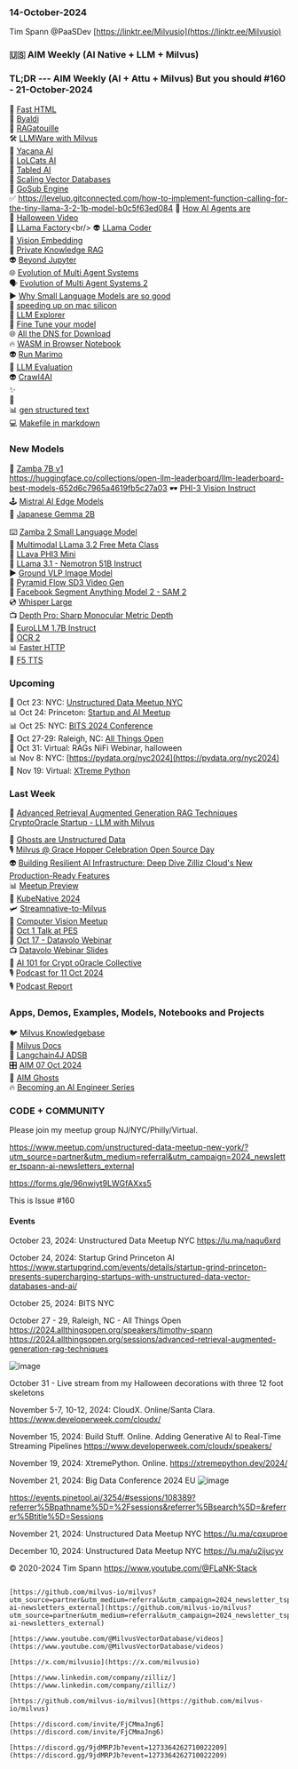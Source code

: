 ### 14-October-2024

Tim Spann @PaaSDev
[https://linktr.ee/Milvusio](https://linktr.ee/Milvusio)

### 🇺🇸 AIM Weekly (AI Native + LLM + Milvus)  


### TL;DR --- AIM Weekly (AI + Attu + Milvus) But you should   #160 - 21-October-2024
🫶 [Fast HTML](https://github.com/AnswerDotAI/fasthtml) <br/>
🚙 [Byaldi](https://github.com/AnswerDotAI/byaldi) <br/>
📎 [RAGatouille](https://github.com/AnswerDotAI/RAGatouille)<br/>
🛠️ [LLMWare with Milvus](https://github.com/llmware-ai/llmware/blob/main/examples/Embedding/docs2vecs_with_milvus-rag.py)<br/>
📝 [Yacana AI](https://github.com/rememberSoftwares/yacana) <br/>
💫 [LoLCats AI](https://github.com/HazyResearch/lolcats)<br/>
🙌 [Tabled AI](https://github.com/VikParuchuri/tabled)<br/>
🧐 [Scaling Vector Databases](https://www.alluxio.io/resources/videos/ai-ml-infra-meetup-scaling-vector-databases-for-e-commerce-visual-search-architectural-strategies-for-millions-of-products/)<br/>
🦾 [GoSub Engine](https://github.com/gosub-io/gosub-engine)<br/>
✅ https://levelup.gitconnected.com/how-to-implement-function-calling-for-the-tiny-llama-3-2-1b-model-b0c5f63ed084
📎 [How AI Agents are](https://thenewstack.io/how-ai-agents-are-about-to-change-your-digital-life/)<br/>
🚙 [Halloween Video](https://www.youtube.com/shorts/HA4tNd5GOsk)<br/>
🤖 [LLama Factory](https://github.com/hiyouga/LLaMA-Factory?)<br/>
👽 [LLama Coder](https://github.com/nutlope/llamacoder)<br/>
🧐 [Vision Embedding](https://pub.towardsai.net/vision-embedding-comparison-for-image-similarity-search-efficientnet-vs-4eac6bf553c4)<br/>
🍔 [Private Knowledge RAG](https://pub.towardsai.net/i-want-rag-to-remember-everything-about-my-private-knowledge-locally-heres-how-5c263bbbba9a)<br/>
👽 [Beyond Jupyter](https://github.com/aai-institute/beyond-jupyter)<br/>
🌐 [Evolution of Multi Agent Systems ](https://zilliz.com/learn/evolution-of-multi-agent-systems-from-early-neural-networks-to-modern-distributed-learning-algorithmic-part-1)<br/>
🗣️ [Evolution of Multi Agent Systems 2](https://zilliz.com/learn/evolution-of-multi-agent-systems-from-early-neural-networks-to-modern-distributed-learning-methodological-part-2)<br/>
▶️ [Why Small Language Models are so good](https://generativeai.pub/why-small-language-models-are-so-good-fe727e3a3d8c)<br/>
🚙 [speeding up on mac silicon](https://ai.gopubby.com/accelerating-hugging-face-pre-trained-models-on-apple-silicon-using-mlx-lm-and-mps-eb7465e4f502)<br/>
🍔 [LLM Explorer](https://llm.extractum.io/)<br/>
🤖 [Fine Tune your model ](https://medium.com/@mauryaanoop3/a-beginners-guide-to-fine-tuning-an-embedding-model-38bb4b4ae664)<br/>
🌐 [All the DNS for Download](https://www.merklemap.com/dns-records-database)<br/>
🔥 [WASM in Browser Notebook](https://docs.marimo.io/guides/wasm.html?ref=blog.mozilla.ai)<br/>
👽 [Run Marimo](https://marimo.app/)<br/>
🦾 [LLM Evaluation](https://docs.confident-ai.com/docs/getting-started)<br/>
👽 [Crawl4AI](https://medium.com/@pankaj_pandey/crawl4ai-your-ultimate-asynchronous-web-crawling-companion-%EF%B8%8F-66a21cf57c0a)<br/>
✨ [  ]()<br/>
🚕 []()<br/>
📊 [gen structured text](https://github.com/dottxt-ai/outlines)<br/>
💻 [Makefile in markdown](https://github.com/tzador/makedown)<br/>

### New Models
🔋 [Zamba 7B v1](https://huggingface.co/Zyphra/Zamba-7B-v1)<br/>
https://huggingface.co/collections/open-llm-leaderboard/llm-leaderboard-best-models-652d6c7965a4619fb5c27a03
🕶️ [PHI-3 Vision Instruct](https://bhavikjikadara.medium.com/ocr-with-phi-3-vision-revolutionizing-document-processing-81489b35d78f)<br/>
🕹️ [Mistral AI Edge Models](https://huggingface.co/mistralai/Ministral-8B-Instruct-2410)<br/>
🔌 [Japanese Gemma 2B](https://huggingface.co/google/gemma-2-2b-jpn-it-flax)<br/>


⌨️ [Zamba 2 Small Language Model](https://huggingface.co/Zyphra/Zamba2-2.7B-instruct)<br/>
🦾 [Multimodal LLama 3.2 Free Meta Class](https://learn.deeplearning.ai/courses/introducing-multimodal-llama-3-2/lesson/1/introduction)<br/>
🍔 [LLava PHI3 Mini](https://huggingface.co/xtuner/llava-phi-3-mini-gguf)<br/>
📝 [LLama 3.1 - Nemotron 51B Instruct](https://huggingface.co/nvidia/Llama-3_1-Nemotron-51B-Instruct) <br/>
▶️ [Ground VLP Image Model](https://github.com/om-ai-lab/GroundVLP)<br/>
📝 [Pyramid Flow SD3 Video Gen](https://huggingface.co/rain1011/pyramid-flow-sd3)<br/>
💾 [Facebook Segment Anything Model 2 - SAM 2](https://github.com/facebookresearch/sam2)<br/>
💿 [Whisper Large](https://huggingface.co/openai/whisper-large-v3-turbo)<br/>
📺 [Depth Pro: Sharp Monocular Metric Depth ](https://huggingface.co/openai/whisper-large-v3-turbo)<br/>
🌃 [EuroLLM 1.7B Instruct](https://huggingface.co/utter-project/EuroLLM-1.7B-Instruct)<br/>
📱 [OCR 2](https://github.com/Ucas-HaoranWei/GOT-OCR2.0/)<br/>
📊 [Faster HTTP](https://github.com/jawah/niquests)<br/>
📝 [F5 TTS ](https://github.com/SWivid/F5-TTS)<br/>

### Upcoming
🚕 Oct 23: NYC: [Unstructured Data Meetup NYC](https://lu.ma/naqu6xrd)  <br/>
📊 Oct 24: Princeton: [Startup and AI Meetup](https://www.startupgrind.com/events/details/startup-grind-princeton-presents-supercharging-startups-with-unstructured-data-vector-databases-and-ai/)   <br/>
📊 Oct 25: NYC: [BITS 2024 Conference](https://www.bletchley.org/bits-2024) <br/>
📱 Oct 27-29: Raleigh, NC:  [All Things Open](https://2024.allthingsopen.org/sessions/advanced-retrieval-augmented-generation-rag-techniques)  <br/>
🎃 Oct 31: Virtual: RAGs NiFi Webinar, halloween  <br/>
📊 Nov 8: NYC: [https://pydata.org/nyc2024](https://pydata.org/nyc2024)  <br/>
🐍 Nov 19: Virtual: [XTreme Python](https://xtremepython.dev/2024/schedule/)<br/>


### Last Week
🧐 [Advanced Retrieval Augmented Generation RAG Techniques](https://thenewstack.io/advanced-retrieval-augmented-generation-rag-techniques/)<br/>
[CryptoOracle Startup - LLM with Milvus](https://www.youtube.com/watch?v=9sUAS06OTMQ)<br/>

🎃 [Ghosts are Unstructured Data](https://medium.com/@tspann/ghosts-are-unstructured-data-i-e31b34c0d9e4)<br/>
🎙️ [Milvus @ Grace Hopper Celebration Open Source Day](https://www.slideshare.net/slideshow/2024-10-04-grace-hopper-celebration-open-source-day-stefan/272193882)<br/>
👽 [Building Resilient AI Infrastructure: Deep Dive Zilliz Cloud's New Production-Ready Features](https://www.youtube.com/watch?v=R7azT-kxUZI)<br/>
📊 [Meetup Preview](https://www.youtube.com/watch?v=IPO2_qbC-MY)<br/>
🐍 [KubeNative 2024](https://www.youtube.com/watch?v=X5fR2SIS8x8&pp=ygULIlRpbSBTcGFubiI%3D)<br/>
🛩️ [Streamnative-to-Milvus](https://www.youtube.com/watch?v=OthVyTw0X-s)<br/>
🙅 [Computer Vision Meetup](https://www.youtube.com/watch?v=_u-qksXB7pQ)<br/>
🎃 [Oct 1 Talk at PES](https://www.slideshare.net/slideshow/01-oct-2024_pes-vectordatabasesandai-pdf/272128751)<br/>
🔋 [Oct 17 - Datavolo Webinar](https://www.youtube.com/watch?v=w-ToZ1XlGf4)<br/>
📺 [Datavolo Webinar Slides](https://www.slideshare.net/slideshow/multimodal-pipelines-for-ai-apps-journey-to-day-2/272326948)<br/>
🐍 [AI 101 for Crypt oOracle Collective](https://www.slideshare.net/slideshow/11-oct-2024_ai_101_cryptooracle_unstructureddata/272354155)<br/>
🎙️ [Podcast for 11 Oct 2024](https://www.youtube.com/watch?v=7C5CTljVlyM)<br/>
🎙️ [Podcast Report](https://medium.com/@tspann/computer11-oct-2024-unstructured-data-podcast-report-6d836a5f28ba)<br/>


### Apps, Demos, Examples, Models, Notebooks and Projects
🐦 [Milvus Knowledgebase](https://github.com/tspannhw/AIM-Milvus-KB)<br/>
🔗 [Milvus Docs](https://github.com/tspannhw/AIM-Docs)<br/>
🦙 [Langchain4J ADSB](https://github.com/tspannhw/AIM-Aircraft-J)<br/>
🎛️ [AIM 07 Oct 2024](https://medium.com/@tspann/aim-weekly-for-07-oct-2024-cfdde27cd38e)<br/>
👻 [AIM Ghosts](https://github.com/tspannhw/AIM-Ghosts)<br/>
🔥 [Becoming an AI Engineer Series](https://github.com/tspannhw/AIM-BecomingAnAIEngineer)<br/>


### CODE + COMMUNITY

Please join my meetup group NJ/NYC/Philly/Virtual. 

https://www.meetup.com/unstructured-data-meetup-new-york/?utm_source=partner&utm_medium=referral&utm_campaign=2024_newsletter_tspann-ai-newsletters_external

https://forms.gle/96nwiyt9LWGfAXxs5

This is Issue #160


#### Events

October 23, 2024:   Unstructured Data Meetup NYC
https://lu.ma/naqu6xrd

October 24, 2024:  Startup Grind Princeton AI
https://www.startupgrind.com/events/details/startup-grind-princeton-presents-supercharging-startups-with-unstructured-data-vector-databases-and-ai/

October 25, 2024:  BITS NYC

October 27 - 29, Raleigh, NC - All Things Open
https://2024.allthingsopen.org/speakers/timothy-spann
https://2024.allthingsopen.org/sessions/advanced-retrieval-augmented-generation-rag-techniques

![image](https://github.com/tspannhw/FLiPStackWeekly/assets/18673814/2aae6f12-713b-473a-8d6c-38ec969aa811)

October 31 - Live stream from my Halloween decorations with three 12 foot skeletons

November 5-7, 10-12, 2024:  CloudX.  Online/Santa Clara. https://www.developerweek.com/cloudx/

November 15, 2024: Build Stuff. Online. Adding Generative AI to Real-Time Streaming Pipelines
https://www.developerweek.com/cloudx/speakers/

November 19, 2024: XtremePython. Online.
https://xtremepython.dev/2024/

November 21, 2024: Big Data Conference 2024 EU
![image](https://github.com/user-attachments/assets/e81fb929-0f82-418f-bd14-58288cb03b9a)

https://events.pinetool.ai/3254/#sessions/108389?referrer%5Bpathname%5D=%2Fsessions&referrer%5Bsearch%5D=&referrer%5Btitle%5D=Sessions

November 21, 2024:    Unstructured Data Meetup NYC
https://lu.ma/cqxuproe

December 10, 2024:  Unstructured Data Meetup NYC
https://lu.ma/u2ijucyv

  
&copy; 2020-2024 Tim Spann  https://www.youtube.com/@FLaNK-Stack

~~~~~~~~~~~~~~~ CONNECT ~~~~~~~~~~~~~~~

[https://github.com/milvus-io/milvus?utm_source=partner&utm_medium=referral&utm_campaign=2024_newsletter_tspann-ai-newsletters_external](https://github.com/milvus-io/milvus?utm_source=partner&utm_medium=referral&utm_campaign=2024_newsletter_tspann-ai-newsletters_external)

[https://www.youtube.com/@MilvusVectorDatabase/videos](https://www.youtube.com/@MilvusVectorDatabase/videos)

[https://x.com/milvusio](https://x.com/milvusio)

[https://www.linkedin.com/company/zilliz/](https://www.linkedin.com/company/zilliz/)

[https://github.com/milvus-io/milvus](https://github.com/milvus-io/milvus)

[https://discord.com/invite/FjCMmaJng6](https://discord.com/invite/FjCMmaJng6)

[https://discord.gg/9jdMRPJb?event=1273364262710022209](https://discord.gg/9jdMRPJb?event=1273364262710022209)


